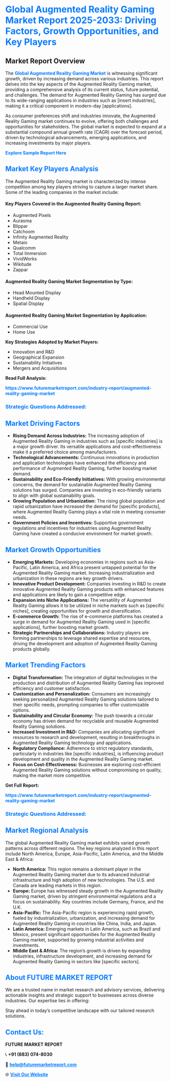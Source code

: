 <h1 style="color: #007BFF;">Global Augmented Reality Gaming Market Report 2025-2033: Driving Factors, Growth Opportunities, and Key Players</h1>

<section id="overview">
<h2>Market Report Overview</h2>
<p>The <a href="https://www.futuremarketreport.com/industry-report/augmented-reality-gaming-market" style="color: #007BFF; text-decoration: none;"><strong>Global Augmented Reality Gaming Market</strong></a> is witnessing significant growth, driven by increasing demand across various industries. This report delves into the key aspects of the Augmented Reality Gaming market, providing a comprehensive analysis of its current status, future potential, and challenges. The demand for Augmented Reality Gaming has surged due to its wide-ranging applications in industries such as [insert industries], making it a critical component in modern-day [applications].</p>
<p>As consumer preferences shift and industries innovate, the Augmented Reality Gaming market continues to evolve, offering both challenges and opportunities for stakeholders. The global market is expected to expand at a substantial compound annual growth rate (CAGR) over the forecast period, driven by technological advancements, emerging applications, and increasing investments by major players.</p>
</section>

<section id="overview">
<p><a href="https://www.futuremarketreport.com/request-sample/reportId=62447" style="color: #007BFF; text-decoration: none;"><strong>Explore Sample Report Here</strong></a></p>
</section>

<section id="key-players">
<h2 style="color: #007BFF;">Market Key Players Analysis</h2>
<p>The Augmented Reality Gaming market is characterized by intense competition among key players striving to capture a larger market share. Some of the leading companies in the market include:</p>
<h4>Key Players Covered in the Augmented Reality Gaming Report:</h4>
<ul><li>Augmented Pixels</li><li>Aurasma</li><li>Blippar</li><li>Catchoom</li><li>Infinity Augmented Reality</li><li>Metaio</li><li>Qualcomm</li><li>Total Immersion</li><li>VividWorks</li><li>Wikitude</li><li>Zappar</li></ul>
<h4>Augmented Reality Gaming Market Segmentation by Type:</h4>
<ul><li>Head Mounted Display</li><li>Handheld Display</li><li>Spatial Display</li></ul>

<h4>Augmented Reality Gaming Market Segmentation by Application:</h4>
<ul><li>Commercial Use</li><li>Home Use</li></ul>
<p><strong>Key Strategies Adopted by Market Players:</strong></p>
<ul>
<li>Innovation and R&D</li>
<li>Geographical Expansion</li>
<li>Sustainability Initiatives</li>
<li>Mergers and Acquisitions</li>
</ul>
</section>

<section>
<p><strong>Read Full Analysis: </strong></p><a href="https://www.futuremarketreport.com/industry-report/augmented-reality-gaming-market" style="color: #007BFF; text-decoration: none;"><strong>https://www.futuremarketreport.com/industry-report/augmented-reality-gaming-market</strong></a>
<h3 style="color: #007BFF;">Strategic Questions Addressed:</h3>
</section>

<section id="driving-factors">
<h2 style="color: #007BFF;">Market Driving Factors</h2>
<ul>
<li><strong>Rising Demand Across Industries:</strong> The increasing adoption of Augmented Reality Gaming in industries such as [specific industries] is a major growth driver. Its versatile applications and cost-effectiveness make it a preferred choice among manufacturers.</li>
<li><strong>Technological Advancements:</strong> Continuous innovations in production and application technologies have enhanced the efficiency and performance of Augmented Reality Gaming, further boosting market demand.</li>
<li><strong>Sustainability and Eco-Friendly Initiatives:</strong> With growing environmental concerns, the demand for sustainable Augmented Reality Gaming solutions has surged. Companies are investing in eco-friendly variants to align with global sustainability goals.</li>
<li><strong>Growing Population and Urbanization:</strong> The rising global population and rapid urbanization have increased the demand for [specific products], where Augmented Reality Gaming plays a vital role in meeting consumer needs.</li>
<li><strong>Government Policies and Incentives:</strong> Supportive government regulations and incentives for industries using Augmented Reality Gaming have created a conducive environment for market growth.</li>
</ul>
</section>

<section id="growth-opportunities">
<h2 style="color: #007BFF;">Market Growth Opportunities</h2>
<ul>
<li><strong>Emerging Markets:</strong> Developing economies in regions such as Asia-Pacific, Latin America, and Africa present untapped potential for the Augmented Reality Gaming market. Increasing industrialization and urbanization in these regions are key growth drivers.</li>
<li><strong>Innovative Product Development:</strong> Companies investing in R&D to create innovative Augmented Reality Gaming products with enhanced features and applications are likely to gain a competitive edge.</li>
<li><strong>Expansion into Niche Applications:</strong> The versatility of Augmented Reality Gaming allows it to be utilized in niche markets such as [specific niches], creating opportunities for growth and diversification.</li>
<li><strong>E-commerce Growth:</strong> The rise of e-commerce platforms has created a surge in demand for Augmented Reality Gaming used in [specific applications], further boosting market growth.</li>
<li><strong>Strategic Partnerships and Collaborations:</strong> Industry players are forming partnerships to leverage shared expertise and resources, driving the development and adoption of Augmented Reality Gaming products globally.</li>
</ul>
</section>

<section id="trending-factors">
<h2 style="color: #007BFF;">Market Trending Factors</h2>
<ul>
<li><strong>Digital Transformation:</strong> The integration of digital technologies in the production and distribution of Augmented Reality Gaming has improved efficiency and customer satisfaction.</li>
<li><strong>Customization and Personalization:</strong> Consumers are increasingly seeking personalized Augmented Reality Gaming solutions tailored to their specific needs, prompting companies to offer customizable options.</li>
<li><strong>Sustainability and Circular Economy:</strong> The push towards a circular economy has driven demand for recyclable and reusable Augmented Reality Gaming solutions.</li>
<li><strong>Increased Investment in R&D:</strong> Companies are allocating significant resources to research and development, resulting in breakthroughs in Augmented Reality Gaming technology and applications.</li>
<li><strong>Regulatory Compliance:</strong> Adherence to strict regulatory standards, particularly in industries like [specific industries], is influencing product development and quality in the Augmented Reality Gaming market.</li>
<li><strong>Focus on Cost-Effectiveness:</strong> Businesses are exploring cost-efficient Augmented Reality Gaming solutions without compromising on quality, making the market more competitive.</li>
</ul>
</section>

<section>
<p><strong>Get Full Report: </strong></p><a href="https://www.futuremarketreport.com/industry-report/augmented-reality-gaming-market" style="color: #007BFF; text-decoration: none;"><strong>https://www.futuremarketreport.com/industry-report/augmented-reality-gaming-market</strong></a>
<h3 style="color: #007BFF;">Strategic Questions Addressed:</h3>
</section>


<section id="regional-analysis">
<h2 style="color: #007BFF;">Market Regional Analysis</h2>
<p>The global Augmented Reality Gaming market exhibits varied growth patterns across different regions. The key regions analyzed in this report include North America, Europe, Asia-Pacific, Latin America, and the Middle East & Africa:</p>
<ul>
<li><strong>North America:</strong> This region remains a dominant player in the Augmented Reality Gaming market due to its advanced industrial infrastructure and high adoption of new technologies. The U.S. and Canada are leading markets in this region.</li>
<li><strong>Europe:</strong> Europe has witnessed steady growth in the Augmented Reality Gaming market, driven by stringent environmental regulations and a focus on sustainability. Key countries include Germany, France, and the U.K.</li>
<li><strong>Asia-Pacific:</strong> The Asia-Pacific region is experiencing rapid growth, fueled by industrialization, urbanization, and increasing demand for Augmented Reality Gaming in countries like China, India, and Japan.</li>
<li><strong>Latin America:</strong> Emerging markets in Latin America, such as Brazil and Mexico, present significant opportunities for the Augmented Reality Gaming market, supported by growing industrial activities and investments.</li>
<li><strong>Middle East & Africa:</strong> The region’s growth is driven by expanding industries, infrastructure development, and increasing demand for Augmented Reality Gaming in sectors like [specific sectors].</li>
</ul>
</section>

<footer>
<h2 style="color: #007BFF;">About FUTURE MARKET REPORT</h2>
<p>We are a trusted name in market research and advisory services, delivering actionable insights and strategic support to businesses across diverse industries. Our expertise lies in offering:</p>

<p>Stay ahead in today’s competitive landscape with our tailored research solutions.</p>

<h2 style="color: #007BFF;">Contact Us:</h2>
<p><strong>FUTURE MARKET REPORT</strong></p>
<p>📞 <strong>+91 (883) 074-8030</strong></p>
<p>📧 <strong><a href="mailto:help@futuremarketreport.com" style="color: #007BFF;">help@futuremarketreport.com</a></strong></p>
<p>🌐 <strong><a href="https://www.futuremarketreport.com/" style="color: #007BFF;">Visit Our Website</a></strong></p>
</footer>
